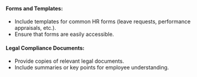 #### Forms and Templates:

- Include templates for common HR forms (leave requests, performance appraisals, etc.).
- Ensure that forms are easily accessible.

#### Legal Compliance Documents:

- Provide copies of relevant legal documents.
- Include summaries or key points for employee understanding.